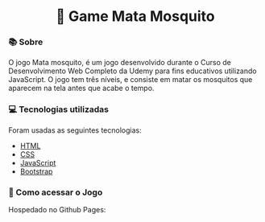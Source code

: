 <h1 align="center">
🦟 Game Mata Mosquito  
</h1>

### 📚 Sobre

O jogo Mata mosquito, é um jogo desenvolvido durante o Curso de Desenvolvimento Web Completo da Udemy para fins educativos utilizando JavaScript.
O jogo tem três níveis, e consiste em matar os mosquitos que aparecem na tela antes que acabe o tempo.

### 💻 Tecnologias utilizadas

Foram usadas as seguintes tecnologias:

- [HTML](https://www.w3schools.com/html/)
- [CSS](https://www.w3schools.com/css/)
- [JavaScript](https://www.w3schools.com/js/)
- [Bootstrap](https://getbootstrap.com/)

### 🚀 Como acessar o Jogo

Hospedado no Github Pages:



